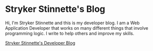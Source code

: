 # Stryker Stinnette's Blog

Hi, I'm Stryker Stinnette and this is my developer blog. I am a Web Application Developer that works on many different things that involve programming logic. I write to help others and improve my skills.

[Stryker Stinnette's Developer Blog](https://blog.stryker.dev/)